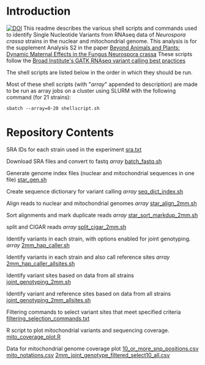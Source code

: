 # Introduction
[![DOI](https://zenodo.org/badge/doi/10.5281/zenodo.46345.svg)](http://dx.doi.org/10.5281/zenodo.46345)
This readme describes the various shell scripts and commands used to
identify Single Nucleotide Variants from RNAseq data of _Neurospora
crassa_ strains in the nuclear and mitochondrial genome. This analysis
is for the supplement Analysis S2 in the paper [Beyond Animals and Plants: Dynamic Maternal Effects in the Fungus Neurospora crassa](http://dx.doi.org/10.1101/028092) These scripts follow the 
[Broad Institute's GATK RNAseq variant calling best practices](https://www.broadinstitute.org/gatk/guide/article?id=3891)

The shell scripts are listed below in the order in which they should be run.

Most of these shell scripts \(with "_array_" appended to description\) are
made to be run as array jobs on a cluster using SLURM with the following
command \(for 21 strains\):

``` sbatch --array=0-20 shellscript.sh ```

# Repository Contents

SRA IDs for each strain used in the experiment 
[sra.txt](sra.txt)

Download SRA files and convert to fastq _array_
[batch_fastq.sh](batch_fastq.sh)

Generate genome index files (nuclear and mitochondrial sequences in one
file) 
[star_gen.sh](star_gen.sh)

Create sequence dictionary for variant calling _array_
[seq_dict_index.sh](seq_dict_index.sh)

Align reads to nuclear and mitochondrial genomes _array_
[star_align_2mm.sh](star_align_2mm.sh)

Sort alignments and mark duplicate reads _array_
[star_sort_markdup_2mm.sh](star_sort_markdup_2mm.sh)

split and CIGAR reads _array_ 
[split_cigar_2mm.sh](split_cigar_2mm.sh)

Identify variants in each strain, with options enabled for joint
genotyping. _array_ 
[2mm_hap_caller.sh](2mm_hap_caller.sh)

Identify variants in each strain and also call reference sites _array_
[2mm_hap_caller_allsites.sh](2mm_hap_caller_allsites.sh)

Identify variant sites based on data from all strains
[joint_genotyping_2mm.sh](joint_genotyping_2mm.sh)

Identify variant and reference sites based on data from all strains
[joint_genotyping_2mm_allsites.sh](joint_genotyping_2mm_allsites.sh)

Filtering commands to select variant sites that meet specified criteria
[filtering_selection_commands.txt](filtering_selection_commands.txt)

R script to plot mitochondrial variants and sequencing coverage.
[mito_coverage_plot.R](mito_coverage_plot.R)

Data for mitochondrial genome coverage plot
[10_or_more_snp_positions.csv](10_or_more_snp_positions.csv)
[mito_notations.csv](mito_notations.csv)
[2mm_joint_genotype_filtered_select10_all.csv](2mm_joint_genotype_filtered_select10_all.csv)
